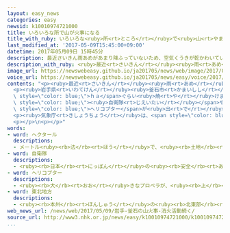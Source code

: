 ```yaml
---
layout: easy_news
categories: easy
newsid: k10010974721000
title: いろいろな所で山が火事になる
title_with_ruby: いろいろな<ruby>所<rt>ところ</rt></ruby>で<ruby>山<rt>やま</rt></ruby>が<ruby>火事<rt>かじ</rt></ruby>になる
last_modified_at: '2017-05-09T15:45:00+09:00'
datetime: 2017年05月09日 15時45分
description: 最近さいきん雨あめがあまり降ふっていないため、空気くうきが乾かわいています。
description_with_ruby: <ruby>最近<rt>さいきん</rt></ruby><ruby>雨<rt>あめ</rt></ruby>があまり<ruby>降<rt>ふ</rt></ruby>っていないため、<ruby>空気<rt>くうき</rt></ruby>が<ruby>乾<rt>かわ</rt></ruby>いています。
image_url: https://newswebeasy.github.io/ja201705/news/web/image/2017/05/09/k10010974721000.jpg
voice_url: https://newswebeasy.github.io/ja201705/news/easy/voice/2017/05/09/k10010974721000.mp3
contents: "<p><ruby>最近<rt>さいきん</rt></ruby><ruby>雨<rt>あめ</rt></ruby>があまり<ruby>降<rt>ふ</rt></ruby>っていないため、<ruby>空気<rt>くうき</rt></ruby>が<ruby>乾<rt>かわ</rt></ruby>いています。<ruby>８日<rt>ようか</rt></ruby>は<ruby>風<rt>かぜ</rt></ruby>が<ruby>強<rt>つよ</rt></ruby>かったため、<ruby>兵庫県<rt>ひょうごけん</rt></ruby>や<ruby>宮城県<rt>みやぎけん</rt></ruby>などいろいろな<ruby>所<rt>ところ</rt></ruby>で<ruby>山<rt>やま</rt></ruby>の<ruby>火事<rt>かじ</rt></ruby>がありました。</p>\n\
  <p><ruby>岩手県<rt>いわてけん</rt></ruby><ruby>釜石市<rt>かまいしし</rt></ruby>でも<ruby>山<rt>やま</rt></ruby>の<ruby>火事<rt>かじ</rt></ruby>があって、４００<span\
  \ style=\"color: blue;\">ｈａ</span>ぐらい<ruby>焼<rt>や</rt></ruby>けました。<ruby>釜石市<rt>かまいしし</rt></ruby>は<ruby>火事<rt>かじ</rt></ruby>を<ruby>消<rt>け</rt></ruby>すのは<ruby>難<rt>むずか</rt></ruby>しいと<ruby>考<rt>かんが</rt></ruby>えて、１３６<ruby>軒<rt>けん</rt></ruby>の<ruby>家<rt>いえ</rt></ruby>に<ruby>住<rt>す</rt></ruby>んでいる３４８<ruby>人<rt>にん</rt></ruby>に<ruby>逃<rt>に</rt></ruby>げるように<ruby>言<rt>い</rt></ruby>いました。<ruby>９日<rt>ここのか</rt></ruby>は<ruby>朝<rt>あさ</rt></ruby><ruby>早<rt>はや</rt></ruby>くから<span\
  \ style=\"color: blue;\"><ruby>自衛隊<rt>じえいたい</rt></ruby></span>や<ruby>岩手県<rt>いわてけん</rt></ruby>などの<span\
  \ style=\"color: blue;\">ヘリコプター</span>が<ruby>出<rt>で</rt></ruby>て、<ruby>火事<rt>かじ</rt></ruby>を<ruby>消<rt>け</rt></ruby>そうとしています。</p>\n\
  <p><ruby>気象庁<rt>きしょうちょう</rt></ruby>は、<span style=\"color: blue;\"><ruby>東北地方<rt>とうほくちほう</rt></ruby></span>ではこれからも<ruby>空気<rt>くうき</rt></ruby>が<ruby>乾<rt>かわ</rt></ruby>く<ruby>日<rt>ひ</rt></ruby>が<ruby>続<rt>つづ</rt></ruby>くため、<ruby>火<rt>ひ</rt></ruby>の<ruby>使<rt>つか</rt></ruby>い<ruby>方<rt>かた</rt></ruby>に<ruby>気<rt>き</rt></ruby>をつけるように<ruby>言<rt>い</rt></ruby>っています。</p>\n\
  <p></p>\n<p></p>"
words:
- word: ヘクタール
  descriptions:
  - メートル<ruby><rb>法</rb><rt>ほう</rt></ruby>で、<ruby><rb>土地</rb><rt>とち</rt></ruby>の<ruby><rb>面積</rb><rt>めんせき</rt></ruby>の<ruby><rb>単位</rb><rt>たんい</rt></ruby>の<ruby><rb>一</rb><rt>ひと</rt></ruby>つ。<ruby><rb>記号</rb><rt>きごう</rt></ruby>は「ha」。１ヘクタールは、１００アールで、<ruby><rb>一万平方</rb><rt>いちまんへいほう</rt></ruby>メートル。
- word: 自衛隊
  descriptions:
  - <ruby><rb>日本</rb><rt>にっぽん</rt></ruby>の<ruby><rb>安全</rb><rt>あんぜん</rt></ruby>を<ruby><rb>守</rb><rt>まも</rt></ruby>るために、<ruby><rb>第二次世界大戦</rb><rt>だいにじせかいたいせん</rt></ruby><ruby><rb>後</rb><rt>ご</rt></ruby>に<ruby><rb>作</rb><rt>つく</rt></ruby>られた<ruby><rb>防衛組織</rb><rt>ぼうえいそしき</rt></ruby>。<ruby><rb>陸上</rb><rt>りくじょう</rt></ruby>・<ruby><rb>海上</rb><rt>かいじょう</rt></ruby>・<ruby><rb>航空</rb><rt>こうくう</rt></ruby>に<ruby><rb>分</rb><rt>わ</rt></ruby>かれる。
- word: ヘリコプター
  descriptions:
  - <ruby><rb>大</rb><rt>おお</rt></ruby>きなプロペラが、<ruby><rb>上</rb><rt>うえ</rt></ruby>に<ruby><rb>取</rb><rt>と</rt></ruby>りつけてあり、まっすぐ<ruby><rb>上</rb><rt>うえ</rt></ruby>に<ruby><rb>飛</rb><rt>と</rt></ruby>び<ruby><rb>上</rb><rt>あ</rt></ruby>がったり、<ruby><rb>空中</rb><rt>くうちゅう</rt></ruby>にとまったりできる<ruby><rb>航空機</rb><rt>こうくうき</rt></ruby>。ヘリ。
- word: 東北地方
  descriptions:
  - <ruby><rb>本州</rb><rt>ほんしゅう</rt></ruby>の<ruby><rb>北東部</rb><rt>ほくとうぶ</rt></ruby>にあたる<ruby><rb>地方</rb><rt>ちほう</rt></ruby>。<ruby><rb>青森</rb><rt>あおもり</rt></ruby>・<ruby><rb>秋田</rb><rt>あきた</rt></ruby>・<ruby><rb>岩手</rb><rt>いわて</rt></ruby>・<ruby><rb>宮城</rb><rt>みやぎ</rt></ruby>・<ruby><rb>山形</rb><rt>やまがた</rt></ruby>・<ruby><rb>福島</rb><rt>ふくしま</rt></ruby>の<ruby><rb>六県</rb><rt>ろっけん</rt></ruby>がある。
web_news_url: /news/web/2017/05/09/岩手-釜石の山火事-消火活動続く/
source_url: http://www3.nhk.or.jp/news/easy/k10010974721000/k10010974721000.html
...
```

